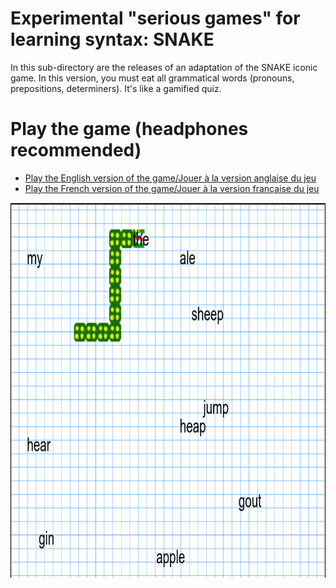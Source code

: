 # Experimental "serious games" for learning syntax: SNAKE

In this sub-directory are the releases of an adaptation of the SNAKE iconic game.
In this version, you must eat all grammatical words (pronouns, prepositions, determiners). It's like a gamified quiz. 


# Play the game (headphones recommended)
 - [Play the English version of the game/Jouer à la version anglaise du jeu](https://abalvet.github.io/SyntaxGames/javascript/syntax-snake/pre-alpha/en/index.html)
 - [Play the French version of the game/Jouer à la version française du jeu](https://abalvet.github.io/SyntaxGames/javascript/syntax-snake/pre-alpha/fr/index.html)

<p align="center">
  <img width="800" height="600" src="syntax-snake.png">
</p>
